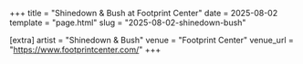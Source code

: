 +++
title = "Shinedown & Bush at Footprint Center"
date = 2025-08-02
template = "page.html"
slug = "2025-08-02-shinedown-bush"

[extra]
artist = "Shinedown & Bush"
venue = "Footprint Center"
venue_url = "https://www.footprintcenter.com/"
+++
